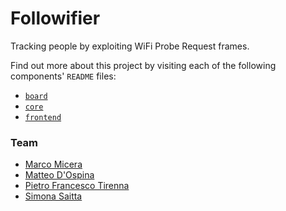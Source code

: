 # Followifier

Tracking people by exploiting WiFi Probe Request frames.

Find out more about this project by visiting each of the following components' `README` files:
- [`board`](board/README.md)
- [`core`](core/README.md)
- [`frontend`](frontend/README.md)

### Team

- [Marco Micera](https://github.com/marcomicera)
- [Matteo D'Ospina](https://github.com/suprmat95)
- [Pietro Francesco Tirenna](https://github.com/madt1m)
- [Simona Saitta](https://github.com/SelyBarguest)